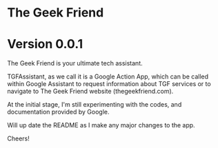 # The Geek Friend
# Version 0.0.1
The Geek Friend is your ultimate tech assistant.

TGFAssistant, as we call it is a Google Action App, which can be called within Google Assistant to request information about TGF services or to navigate to The Geek Friend website (thegeekfriend.com).

At the initial stage, I'm still experimenting with the codes, and documentation provided by Google.

Will up date the README as I make any major changes to the app.

Cheers!
